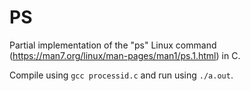 # PS
Partial implementation of the "ps" Linux command (https://man7.org/linux/man-pages/man1/ps.1.html) in C.

Compile using `gcc processid.c` and run using `./a.out`.
